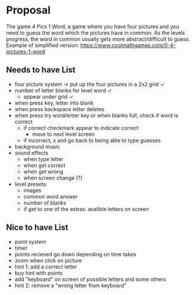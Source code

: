 # Proposal

The game 4 Pics 1 Word, a game where you have four pictures and you need to guess the word which the pictures have in common.  As the levels progress, the word in common usually gets more abstract/difficult to guess.
Example of simplified version: https://www.coolmathgames.com/0-4-pictures-1-word

## Needs to have List

- four picture system -> put up the four pictures in a 2x2 grid ✓
- number of letter blanks for level word ✓
    - appear under grid ✓
- when press key, letter into blank
- when press backspace letter deletes
- when press try word/enter key or when blanks full, check if word is correct
    - if correct checkmark appear to indicate correct
        - move to next level screen
    - if incorrect, x and go back to being able to type guesses
- background music
- sound effects 
    - when type letter
    - when get correct
    - when get wrong
    - when screen change (?)
- level presets:
    - images
    - common word answer
    - number of blanks
    - if get to one of the extras: avalible letters on screen

## Nice to have List

- point system
- timer
- points recieved go down depending on time takes
- zoom when click on picture
- hint 1: add a correct letter
- buy hint with points
- add "keyboard" on screen of possible letters and some others
- hint 2: remove a "wrong letter from keyboard"
